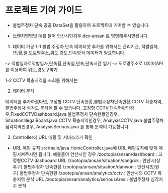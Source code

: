 # 프로젝트 기여 가이드
- 불법주정차 단속 공공 DataSet을 활용하여 프로젝트에 기여할 수 있습니다.

- 브랜치명명법
 예를 들어 안산시인경우 dev-ansan 로 명명해주시면됩니다.
 
 
1. 데이터 가공
 1-1 불법 주정차 단속 데이터셋 추가를 위해서는 관리기관, 적발일자,년,월,일,도로명주소,위도 경도,단속방식 데이터가 필요합니다.
 
 -> 적발일자로적발일자,단속월,단속일,단속,단속시간 얻기
 -> 도로명주소로 네이버API를 이용하여 위도,경도구하기
 
 1-2 CCTV 확충지역을 조회를 위해서는  
 
2. 데이터 분석

 데이터를 추가하셨다면, 고정형 CCTV 단속현황,불법주정차단속현황,CCTV 확충지역, 불법주정차 심각도 분석을 할 수 있습니다.
 고정형 CCTV 단속현황인경우,FixedCCTVDashboard.java
 불법주정차 단속현황인경우, SituationIllegalBoard.java
 CCTV 확충지역인경우, AnalysisCCTV.java
 불법주정차 심각지역인경우, AnalysisSerious.java 를 통해 분석이 가능합니다.


3. Controller에 URL 매핑 및 서비스추가 확인 

- URL 매핑 규칙
src/main/java HomeController.java에 URL 매핑규칙에 맞게 매핑시켜주시면 됩니다.
예를들어 안산시인 경우 
/zootopia/ansan/dashboard   : 고정형CCTV dashboard URL
/zootopia/ansan/situation/sangrok  : 안산시(상록구) 불법주정차 단속현황
/zootopia/ansan/situation/danwon : 안산시(단원구) 불법주정차 단속현황
/zootopia/ansan/analytics/cctv   : 안산시의 CCTV 확충지역 분석 URL
/zootopia/ansan/analytics/seriousArea : 불법주정차 심각지수 분석 
